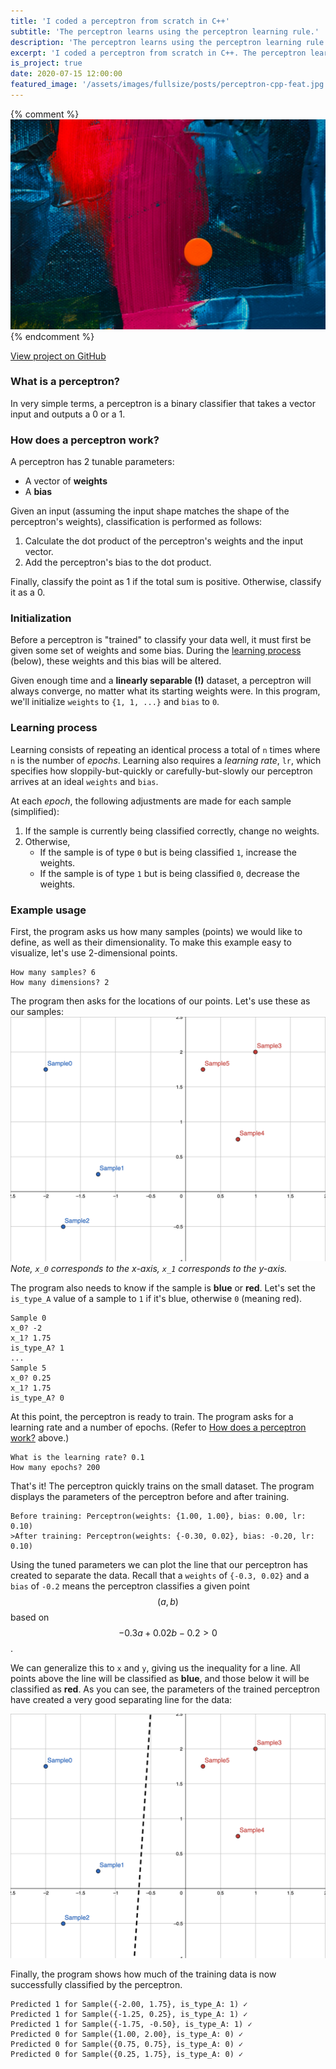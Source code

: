 ```yaml
---
title: 'I coded a perceptron from scratch in C++'
subtitle: 'The perceptron learns using the perceptron learning rule.'
description: 'The perceptron learns using the perceptron learning rule.'
excerpt: 'I coded a perceptron from scratch in C++. The perceptron learns using the perceptron learning rule.'
is_project: true
date: 2020-07-15 12:00:00
featured_image: '/assets/images/fullsize/posts/perceptron-cpp-feat.jpg'
---
```


{% comment %}![](/assets/images/fullsize/posts/perceptron-cpp-feat.jpg){% endcomment %}

<a href="https://github.com/thomasbreydo/perceptron-cpp/" class="button button--medium">View project on GitHub</a>

### What is a perceptron?

In very simple terms, a perceptron is a binary classifier that takes a vector
input and outputs a 0 or a 1.

### How does a perceptron work?

A perceptron has 2 tunable parameters:

- A vector of **weights**
- A **bias**

Given an input (assuming the input shape matches the shape of the perceptron's
weights), classification is performed as follows:

1. Calculate the dot product of the perceptron's weights and the input vector.
1. Add the perceptron's bias to the dot product.

Finally, classify the point as 1 if the total sum is positive. Otherwise,
classify it as a 0.

### Initialization

Before a perceptron is "trained" to classify your data well, it must first be
given some set of weights and some bias. During the
[learning process](#learning-process) (below), these weights and this bias will
be altered.

Given enough time and a **linearly separable (!)** dataset, a perceptron will
always converge, no matter what its starting weights were. In this program,
we'll initialize `weights` to `{1, 1, ...}` and `bias` to `0`.

### Learning process

Learning consists of repeating an identical process a total of `n` times where
`n` is the number of *epochs*. Learning also requires a *learning rate*, `lr`,
which specifies how sloppily-but-quickly or carefully-but-slowly our perceptron
arrives at an ideal `weights` and `bias`.

At each *epoch*, the following adjustments are made for each sample (simplified):

1. If the sample is currently being classified correctly, change no weights.
1. Otherwise,
    * If the sample is of type `0` but is being classified `1`, increase
    the weights.
    * If the sample is of type `1` but is being classified `0`, decrease
    the weights.

### Example usage
First, the program asks us how many samples (points) we would like to define, as well as their dimensionality.
To make this example easy to visualize, let's use 2-dimensional points.

```
How many samples? 6
How many dimensions? 2
```

The program then asks for the locations of our points. Let's use these as our samples:
![](/assets/images/fullsize/perceptron-cpp/untrained.png)
*Note, `x_0` corresponds to the x-axis, `x_1` corresponds to the y-axis.*

The program also needs to know if the sample is **blue** or **red**. Let's set
the `is_type_A` value of a sample to `1` if it's blue, otherwise `0` (meaning
red).
```
Sample 0
x_0? -2
x_1? 1.75
is_type_A? 1
...
Sample 5
x_0? 0.25
x_1? 1.75
is_type_A? 0
```
At this point, the perceptron is ready to train. The program asks for a
learning rate and a number of epochs.
(Refer to [How does a perceptron work?](#how-does-a-perceptron-work) above.)
```
What is the learning rate? 0.1
How many epochs? 200
```
That's it! The perceptron quickly trains on the small dataset. The program
displays the parameters of the perceptron before and after training.
```
Before training: Perceptron(weights: {1.00, 1.00}, bias: 0.00, lr: 0.10)
>After training: Perceptron(weights: {-0.30, 0.02}, bias: -0.20, lr: 0.10)
```
Using the tuned parameters we can plot the line that our perceptron has created
to separate the data. Recall that a `weights` of `{-0.3, 0.02}` and a `bias` of
`-0.2` means the perceptron classifies a given point $$(a, b)$$ based on
$$-0.3a + 0.02b - 0.2 > 0$$.

We can generalize this to `x` and `y`, giving us the inequality for a line.
All points above the line will be classified as **blue**, and those below it
will be classified as **red**. As you can see, the parameters of the trained
perceptron have created a very good separating line for the data:

![trained](/assets/images/fullsize/perceptron-cpp/trained.png)

Finally, the program shows how much of the training data is now successfully classified by the perceptron.
```
Predicted 1 for Sample({-2.00, 1.75}, is_type_A: 1) ✓
Predicted 1 for Sample({-1.25, 0.25}, is_type_A: 1) ✓
Predicted 1 for Sample({-1.75, -0.50}, is_type_A: 1) ✓
Predicted 0 for Sample({1.00, 2.00}, is_type_A: 0) ✓
Predicted 0 for Sample({0.75, 0.75}, is_type_A: 0) ✓
Predicted 0 for Sample({0.25, 1.75}, is_type_A: 0) ✓
```
